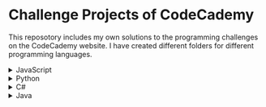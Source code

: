 # Challenge Projects of CodeCademy

This reposotory includes my own solutions to the programming challenges on the CodeCademy website.
I have created different folders for different programming languages.

<details>
  <summary>JavaScript</summary>
  <ul>
    <li><a href="https://github.com/lendoo73/Challenge-Project-of-CodeCademy/tree/master/javascript/numberGuesser">Number Guesser</a></li>
  </ul>
</details>
<details>
  <summary>Python</summary>
  <ul>
    <li><a href="https://github.com/lendoo73/Challenge-Project-of-CodeCademy/tree/master/python/gameOfChance" target="_blank">Games of Chance</a></li>
    <li><a href="https://github.com/lendoo73/Challenge-Project-of-CodeCademy/tree/master/python/become_a_pokemon_master" target="_blank">Become a Pokémon Master</a></li>
    <li><a href="https://github.com/lendoo73/Challenge-Project-of-CodeCademy/tree/master/python/Analyze_Data_with_Python">Analyze Data with Python</a></li>
    <li><a href="https://github.com/lendoo73/Challenge-Project-of-CodeCademy/tree/master/python/Analyze_Financial_Data_with_Python">Analyze Financial Data with Python</a></li>
    <li><a href="https://github.com/lendoo73/Challenge-Project-of-CodeCademy/tree/master/python/Visualize_Data_with_Python">Visualize Data with Python</a></li>
    <li><a href="https://github.com/lendoo73/Challenge-Project-of-CodeCademy/tree/master/python/Build_Chatbots_with_Python">Build Chatbots with Python</a></li>
    <li><a href="https://github.com/lendoo73/Challenge-Project-of-CodeCademy/tree/master/python/Learn_Statistics_with_Python">Learn Statistics with Python</a></li>
    <li><a href="https://github.com/lendoo73/Challenge-Project-of-CodeCademy/tree/master/python/Learn_the_Basics_of_Blockchain_with_Python">Learn the Basics of Blockchain with Python</a></li>
    <li><a href="https://github.com/lendoo73/Challenge-Project-of-CodeCademy/tree/master/python/Learn_the_Watson_API">Learn the Watson API</a></li>
    <li><a href="https://github.com/lendoo73/Challenge-Project-of-CodeCademy/tree/master/python/Build_Deep_Learning_Models_with_TensorFlow">Build Deep Learning Models with TensorFlow</a></li>
    
    
  </ul>
</details>
<details>
  <summary>C#</summary>
  <ul>
    <li><a href="https://github.com/lendoo73/Challenge-Project-of-CodeCademy/tree/master/c%23/console_game" target="_blank">Console game</a></li>
  </ul>
</details>
<details>
  <summary>Java</summary>
  <ul>
    <li><a href="https://github.com/lendoo73/Challenge-Project-of-CodeCademy/tree/master/java/magic_8_ball" target="_blank">Magic 8 ball</a></li>
  </ul>
</details>
